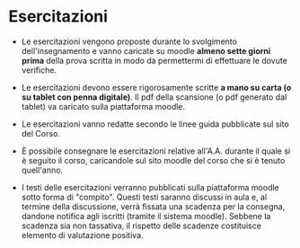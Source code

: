 # Esercitazioni

- Le esercitazioni vengono proposte durante lo svolgimento dell'insegnamento e vanno caricate su moodle **almeno sette giorni prima** della prova scritta in modo da permettermi di effettuare le dovute verifiche.
  
- Le esercitazioni devono essere rigorosamente scritte **a mano su carta (o su tablet con penna digitale)**. Il pdf della scansione (o pdf generato dal tablet) va caricato sulla piattaforma moodle.

- Le esercitazioni vanno redatte secondo le linee guida pubblicate sul sito del Corso.

- È possibile consegnare le esercitazioni relative all'A.A. durante il quale si è seguito il corso, caricandole sul sito moodle del corso che si è tenuto quell'anno.

- I testi delle esercitazioni verranno pubblicati sulla piattaforma moodle sotto forma di "compito". Questi testi saranno discussi in aula e, al termine della discussione, verrà fissata una scadenza per la consegna, dandone notifica agli iscritti (tramite il sistema moodle). Sebbene la scadenza sia non tassativa, il rispetto delle scadenze costituisce elemento di valutazione positiva.




